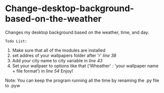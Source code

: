 # Change-desktop-background-based-on-the-weather
 Changes my desktop background based on the weather, time, and day.
    
    Todo List:
1. Make sure that all of the modules are installed
2. set addres of your wallpapers folder after 'r' *line 38*
3. Add your city name to city variable in *line 43*
4. Set your wallpaer to options like that ('Wheather' : 'your wallpaper name + file format') in *line 54* 
Enjoy!

Note: You can keep the program running all the time by renaming the .py file to .pyw
